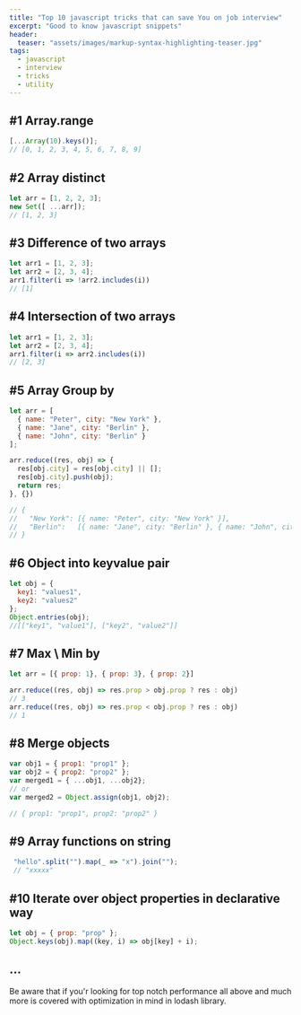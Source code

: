 ```yaml
---
title: "Top 10 javascript tricks that can save You on job interview"
excerpt: "Good to know javascript snippets"
header:
  teaser: "assets/images/markup-syntax-highlighting-teaser.jpg"
tags: 
  - javascript  
  - interview
  - tricks
  - utility   
---
```


## \#1 Array.range
```javascript
[...Array(10).keys()];
// [0, 1, 2, 3, 4, 5, 6, 7, 8, 9]
```

## \#2 Array distinct
```javascript
let arr = [1, 2, 2, 3];
new Set([ ...arr]);
// [1, 2, 3]
```

## \#3 Difference of two arrays
```javascript
let arr1 = [1, 2, 3];
let arr2 = [2, 3, 4];
arr1.filter(i => !arr2.includes(i))
// [1]
```

## \#4 Intersection of two arrays
```javascript
let arr1 = [1, 2, 3];
let arr2 = [2, 3, 4];
arr1.filter(i => arr2.includes(i))
// [2, 3]
```

## \#5 Array Group by
```javascript
let arr = [
  { name: "Peter", city: "New York" },
  { name: "Jane", city: "Berlin" },
  { name: "John", city: "Berlin" }
];

arr.reduce((res, obj) => {
  res[obj.city] = res[obj.city] || [];
  res[obj.city].push(obj);
  return res;
}, {})

// {
//   "New York": [{ name: "Peter", city: "New York" }],
//   "Berlin":   [{ name: "Jane", city: "Berlin" }, { name: "John", city: "Berlin" }]
// }
```

## \#6 Object into keyvalue pair
```javascript
let obj = {
  key1: "values1",
  key2: "values2"
};
Object.entries(obj);
//[["key1", "value1"], ["key2", "value2"]]
```

## \#7 Max \\ Min by
```javascript
let arr = [{ prop: 1}, { prop: 3}, { prop: 2}]

arr.reduce((res, obj) => res.prop > obj.prop ? res : obj)
// 3
arr.reduce((res, obj) => res.prop < obj.prop ? res : obj)
// 1
```

## \#8 Merge objects
```javascript
var obj1 = { prop1: "prop1" };
var obj2 = { prop2: "prop2" };
var merged1 = { ...obj1, ...obj2};
// or
var merged2 = Object.assign(obj1, obj2);

// { prop1: "prop1", prop2: "prop2" }
```

## \#9 Array functions on string
```javascript
 "hello".split("").map(_ => "x").join("");
 // "xxxxx"
```

## \#10 Iterate over object properties in declarative way
```javascript
let obj = { prop: "prop" };
Object.keys(obj).map((key, i) => obj[key] + i);
```

## ...
Be aware that if you'r looking for top notch performance all above and much more is covered with optimization in mind in lodash library.
